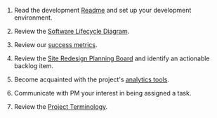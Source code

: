 1. Read the development [Readme](https://github.com/hackforla/website/blob/gh-pages/README.md) and set up your development environment.

2. Review the [Software Lifecycle Diagram](https://drive.google.com/file/d/1emxhYv9N6KuCVrG-gnqkqHdGnjhm_Qvb/view?usp=sharing).

3. Review our [success metrics](Success-Metrics).

4. Review the [Site Redesign Planning Board](https://github.com/hackforla/website/projects/7) and identify an actionable backlog item.

5. Become acquainted with the project's [analytics tools](Analytics-tools).

6. Communicate with PM your interest in being assigned a task.

7. Review the [Project Terminology](Project-Terminology).